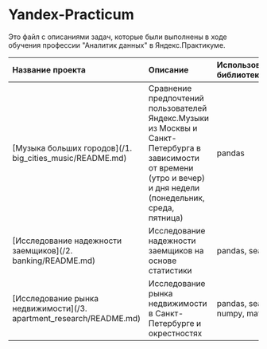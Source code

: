 # Yandex-Practicum

Это файл с описаниями задач, которые были выполнены в ходе обучения профессии "Аналитик данных" в Яндекс.Практикуме.


| Название проекта | Описание | Использованные библиотеки |
| :------ | :------ | :------ |
| [Музыка больших городов](/1. big_cities_music/README.md) | Сравнение предпочтений пользователей Яндекс.Музыки из Москвы и Санкт-Петербурга в зависимости от времени (утро и вечер) и дня недели (понедельник, среда, пятница) | pandas |
| [Исследование надежности заемщиков](/2. banking/README.md) | Исследование надежности заемщиков на основе статистики | pandas, seaborn|
| [Исследование рынка недвижимости](/3. apartment_research/README.md) | Исследование рынка недвижимости в Санкт-Петербурге и окрестностях | pandas, seaborn, numpy, matplotlib|
